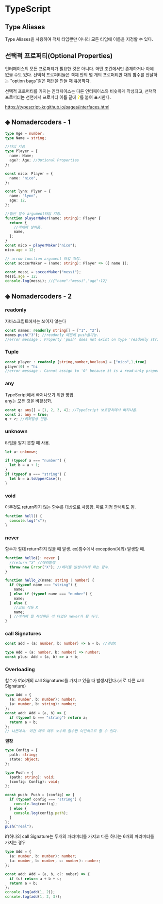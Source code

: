 # TypeScript

## Type Aliases

Type Aliases을 사용하여 객체 타입뿐만 아니라 모든 타입에 이름을 지정할 수 있다.

## 선택적 프로퍼티(Optional Properties)

인터페이스의 모든 프로퍼티가 필요한 것은 아니다. 어떤 조건에서만 존재하거나 아예 없을 수도 있다. 선택적 프로퍼티들은 객체 안의 몇 개의 프로퍼티만 채워 함수를 전달하는 "option bags"같은 패턴을 만들 때 유용하다.

선택적 프로퍼티를 가지는 인터페이스는 다른 인터페이스와 비슷하게 작성되고, 선택적 프로퍼티는 선언에서 프로퍼티 이름 끝에 <span style="color:yellow">**?**</span>를 붙여 표시한다.

https://typescript-kr.github.io/pages/interfaces.html

## ◈ Nomadercoders - 1

```ts
type Age = number;
type Name = string;

//타입 지정
type Player = {
  name: Name;
  age?: Age; //Optional Properties
};

const nico: Player = {
  name: "nico",
};

const lynn: Plyer = {
  name: "lynn",
  age: 12,
};

//일반 함수 argument타입 지정.
function playerMaker(name: string): Player {
  return {
    //객체에 넣어줌.
    name,
  };
}
const nico = playerMaker("nico");
nico.age = 12;

// arrow function argument 타입 지정.
const soccerMaker = (name: string): Player => ({ name });

const messi = soccerMaker("messi");
messi.age = 12;
console.log(messi); //{"name":"messi","age":12}
```

## ◈ Nomadercoders - 2

### readonly

자바스크립트에서는 쓰이지 않는다

```ts
const names: readonly string[] = ["1", "2"];
names.push("3"); //readonly 때문에 push불가능.
//error message : Property 'push' does not exist on type 'readonly string[]'.
```

### Tuple

```ts
const player : readonly [string,number,boolean] = ["nico",1,true]
player[0] = "hi
//error message : Cannot assign to '0' because it is a read-only property.
```

### any

TypeScript에서 빠져나오기 위한 방법.<br />
any는 모든 것을 비활성화.

```ts
const q: any[] = [1, 2, 3, 4]; //TypeScript 보호장치에서 빠져나옴.
const z: any = true;
q + z; //에러발생 안됨.
```

### unknown

타입을 알지 못할 때 사용.

```ts
let a: unknown;

if (typeof a === "number") {
  let b = a + 1;
}
if (typeof a === "string") {
  let b = a.toUpperCase();
}
```

### void

아무것도 return하지 않는 함수를 대상으로 사용함.
따로 지정 안해줘도 됨.

```ts
function hell() {
  console.log("x");
}
```

### never

함수가 절대 return하지 않을 때 발생.
ex)함수에서 exception(예외) 발생할 때.

```ts
function hello(): never {
  //return "X" //에러발생
  throw new Error("X"); //에러를 발생시키게 하는 함수.
}

function hello_2(name: string | number) {
  if (typeof name === "string") {
    name;
  } else if (typeof name === "number") {
    name;
  } else {
    //코드 작동 X
    name;
  } //여기에 뭘 작성하든 이 타입은 never가 될 거다.
}
```

### call Signatures

```ts
const add = (a: number, b: number) => a + b; //권장X

type Add = (a: number, b: number) => number;
const plus: Add = (a, b) => a + b;
```

### Overloading

함수가 여러개의 call Signatures를 가지고 있을 때 발생시킨다.(서로 다른 call Signature)

```ts
type Add = {
  (a: number, b: number): number;
  (a: number, b: string): number;
};
const add: Add = (a, b) => {
  if (typeof b === "string") return a;
  return a + b;
};
// 나쁜예시: 이건 매우 매우 소수의 함수만 이런식으로 할 수 있다.
```

**권장**

```ts
type Config = {
  path: string;
  state: object;
};

type Push = {
  (path: string): void;
  (config: Config): void;
};

const push: Push = (config) => {
  if (typeof config === "string") {
    console.log(config);
  } else {
    console.log(config.path);
  }
};
push("real");
```

if)하나의 call Signature는 두개의 파라미터를 가지고 다른 하나는 6개의 파라미터를 가지는 경우

```ts
type Add = {
  (a: number, b: number): number;
  (a: number, b: number, c: number): number;
};

const add: Add = (a, b, c?: nuber) => {
  if (c) return a + b + c;
  return a + b;
};
console.log(add(1, 2));
console.log(add(1, 2, 3));
```

